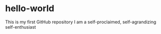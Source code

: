 # hello-world
This is my first GitHub repository
I am a self-proclaimed, self-agrandizing self-enthusiast

